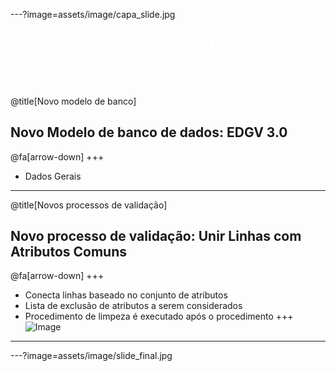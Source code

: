 ---?image=assets/image/capa_slide.jpg

<font color="white"> Estado do desenvolvimento do DSGTools </font>
<br>
<font color="white"> 1º Ten Borba </font>
<br>
<font color="white"> 1º Ten Esperidião </font>
---

@title[Novo modelo de banco]
## Novo Modelo de banco de dados: EDGV 3.0
@fa[arrow-down]
+++ 
* Dados Gerais
---
@title[Novos processos de validação]
## Novo processo de validação: Unir Linhas com Atributos Comuns
@fa[arrow-down]
+++ 
+ Conecta linhas baseado no conjunto de atributos
+ Lista de exclusão de atributos a serem considerados
+ Procedimento de limpeza é executado após o procedimento
+++ 
![Image]( <img src="https://github.com/phborba/presentation_test/blob/master/assets/image/gifs/merge_lines.gif" width="100" height="100">)
---


---?image=assets/image/slide_final.jpg